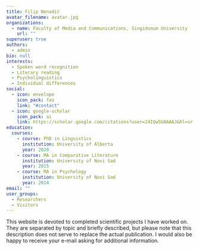 ```yaml
---
title: Filip Nenadić
avatar_filename: avatar.jpg
organizations:
  - name: Faculty of Media and Communications, Singidunum University
    url: ""
superuser: true
authors:
  - admin
bio: null
interests:
  - Spoken word recognition
  - Literary reading
  - Psycholinguistics
  - Individual differences
social:
  - icon: envelope
    icon_pack: fas
    link: "#contact"
  - icon: google-scholar
    icon_pack: ai
    link: https://scholar.google.com/citations?user=24IQw5UAAAAJ&hl=sr
education:
  courses:
    - course: PhD in Linguistics
      institution: University of Alberta
      year: 2020
    - course: MA in Comparative Literature
      institution: University of Novi Sad
      year: 2015
    - course: MA in Psychology
      institution: University of Novi Sad
      year: 2014
email: ""
user_groups:
  - Researchers
  - Visitors
---
```

This website is devoted to completed scientific projects I have worked on. They are separated by topic and briefly described, but please note that this description does not serve to replace the actual publication. I would also be happy to receive your e-mail asking for additional information.

